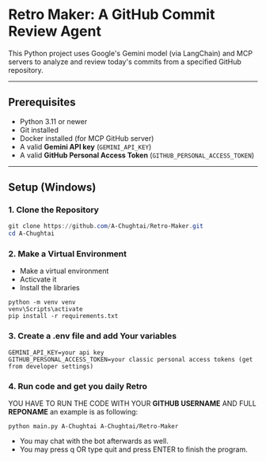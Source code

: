 # Retro Maker: A GitHub Commit Review Agent

This Python project uses Google's Gemini model (via LangChain) and MCP servers to analyze and review today's commits from a specified GitHub repository.

---

## Prerequisites
- Python 3.11 or newer
- Git installed
- Docker installed (for MCP GitHub server)
- A valid **Gemini API key** (`GEMINI_API_KEY`)
- A valid **GitHub Personal Access Token** (`GITHUB_PERSONAL_ACCESS_TOKEN`)

---

## Setup (Windows)

### 1. Clone the Repository

```powershell
git clone https://github.com/A-Chughtai/Retro-Maker.git
cd A-Chughtai
```

### 2. Make a Virtual Environment

* Make a virtual environment 
* Acticvate it 
* Install the libraries

```
python -m venv venv
venv\Scripts\activate
pip install -r requirements.txt
```

### 3. Create a .env file and add Your variables
```
GEMINI_API_KEY=your api key
GITHUB_PERSONAL_ACCESS_TOKEN=your classic personal access tokens (get from developer settings)
```

### 4. Run code and get you daily Retro

YOU HAVE TO RUN THE CODE WITH YOUR **GITHUB USERNAME** AND FULL **REPONAME** an example is as following:

```
python main.py A-Chughtai A-Chughtai/Retro-Maker
```

* You may chat with the bot afterwards as well.
* You may press q OR type quit and press ENTER to finish the program.